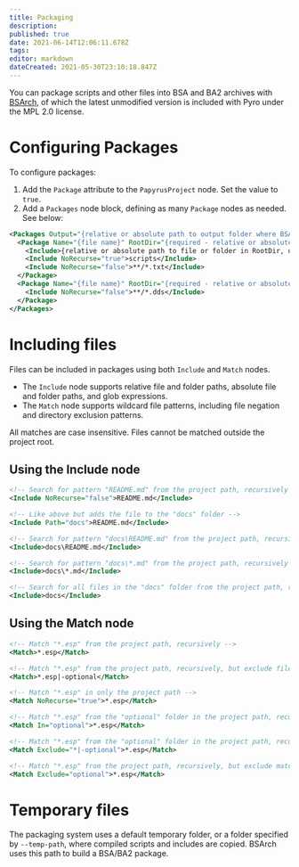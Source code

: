 ```yaml
---
title: Packaging
description: 
published: true
date: 2021-06-14T12:06:11.678Z
tags: 
editor: markdown
dateCreated: 2021-05-30T23:10:18.847Z
---
```


You can package scripts and other files into BSA and BA2 archives with [BSArch](https://www.nexusmods.com/newvegas/mods/64745), of which the latest unmodified version is included with Pyro under the MPL 2.0 license.

# Configuring Packages

To configure packages:

1. Add the `Package` attribute to the `PapyrusProject` node. Set the value to `true`.
2. Add a `Packages` node block, defining as many `Package` nodes as needed. See below:

```xml
<Packages Output="{relative or absolute path to output folder where BSA/BA2 packages will be written}">
  <Package Name="{file name}" RootDir="{required - relative or absolute path to folder containing files or folders to include}">
    <Include>{relative or absolute path to file or folder in RootDir, or simple glob pattern}</Include>
    <Include NoRecurse="true">scripts</Include>
    <Include NoRecurse="false">**/*.txt</Include>
  </Package>
  <Package Name="{file name}" RootDir="{required - relative or absolute path to folder containing includes}">
    <Include NoRecurse="false">**/*.dds</Include>
  </Package>
</Packages>
```

# Including files

Files can be included in packages using both `Include` and `Match` nodes.

- The `Include` node supports relative file and folder paths, absolute file and folder paths, and glob expressions.
- The `Match` node supports wildcard file patterns, including file negation and directory exclusion patterns.

All matches are case insensitive. Files cannot be matched outside the project root.


## Using the Include node

```xml
<!-- Search for pattern "README.md" from the project path, recursively if not found in the project root -->
<Include NoRecurse="false">README.md</Include>

<!-- Like above but adds the file to the "docs" folder -->
<Include Path="docs">README.md</Include>

<!-- Search for pattern "docs\README.md" from the project path, recursively if not found from the project root -->
<Include>docs\README.md</Include>

<!-- Search for pattern "docs\*.md" from the project path, recursively -->
<Include>docs\*.md</Include>

<!-- Search for all files in the "docs" folder from the project path, recursively -->
<Include>docs</Include>
```


## Using the Match node

```xml
<!-- Match "*.esp" from the project path, recursively -->
<Match>*.esp</Match>

<!-- Match "*.esp" from the project path, recursively, but exclude file matches starting with "optional" -->
<Match>*.esp|-optional</Match>

<!-- Match "*.esp" in only the project path -->
<Match NoRecurse="true">*.esp</Match>

<!-- Match "*.esp" from the "optional" folder in the project path, recursively -->
<Match In="optional">*.esp</Match>

<!-- Match "*.esp" from the "optional" folder in the project path, recursively -->
<Match Exclude="*|-optional">*.esp</Match>

<!-- Match "*.esp" from the project path, recursively, but exclude matches in the "optional" folder -->
<Match Exclude="optional">*.esp</Match>
```


# Temporary files

The packaging system uses a default temporary folder, or a folder specified by `--temp-path`, where compiled scripts and includes are copied. BSArch uses this path to build a BSA/BA2 package.

